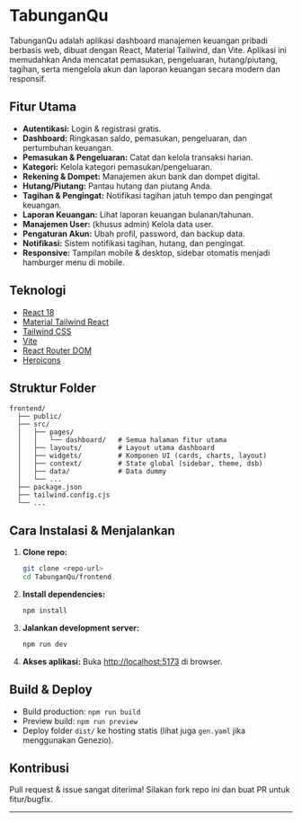 # TabunganQu

TabunganQu adalah aplikasi dashboard manajemen keuangan pribadi berbasis web, dibuat dengan React, Material Tailwind, dan Vite. Aplikasi ini memudahkan Anda mencatat pemasukan, pengeluaran, hutang/piutang, tagihan, serta mengelola akun dan laporan keuangan secara modern dan responsif.

## Fitur Utama
- **Autentikasi:** Login & registrasi gratis.
- **Dashboard:** Ringkasan saldo, pemasukan, pengeluaran, dan pertumbuhan keuangan.
- **Pemasukan & Pengeluaran:** Catat dan kelola transaksi harian.
- **Kategori:** Kelola kategori pemasukan/pengeluaran.
- **Rekening & Dompet:** Manajemen akun bank dan dompet digital.
- **Hutang/Piutang:** Pantau hutang dan piutang Anda.
- **Tagihan & Pengingat:** Notifikasi tagihan jatuh tempo dan pengingat keuangan.
- **Laporan Keuangan:** Lihat laporan keuangan bulanan/tahunan.
- **Manajemen User:** (khusus admin) Kelola data user.
- **Pengaturan Akun:** Ubah profil, password, dan backup data.
- **Notifikasi:** Sistem notifikasi tagihan, hutang, dan pengingat.
- **Responsive:** Tampilan mobile & desktop, sidebar otomatis menjadi hamburger menu di mobile.

## Teknologi
- [React 18](https://reactjs.org/)
- [Material Tailwind React](https://www.material-tailwind.com/)
- [Tailwind CSS](https://tailwindcss.com/)
- [Vite](https://vitejs.dev/)
- [React Router DOM](https://reactrouter.com/)
- [Heroicons](https://heroicons.com/)

## Struktur Folder
```
frontend/
  ├── public/
  ├── src/
  │   ├── pages/
  │   │   └── dashboard/   # Semua halaman fitur utama
  │   ├── layouts/         # Layout utama dashboard
  │   ├── widgets/         # Komponen UI (cards, charts, layout)
  │   ├── context/         # State global (sidebar, theme, dsb)
  │   ├── data/            # Data dummy
  │   └── ...
  ├── package.json
  ├── tailwind.config.cjs
  └── ...
```

## Cara Instalasi & Menjalankan
1. **Clone repo:**
   ```bash
   git clone <repo-url>
   cd TabunganQu/frontend
   ```
2. **Install dependencies:**
   ```bash
   npm install
   ```
3. **Jalankan development server:**
   ```bash
   npm run dev
   ```
4. **Akses aplikasi:**
   Buka [http://localhost:5173](http://localhost:5173) di browser.

## Build & Deploy
- Build production: `npm run build`
- Preview build: `npm run preview`
- Deploy folder `dist/` ke hosting statis (lihat juga `gen.yaml` jika menggunakan Genezio).

## Kontribusi
Pull request & issue sangat diterima! Silakan fork repo ini dan buat PR untuk fitur/bugfix.

---
